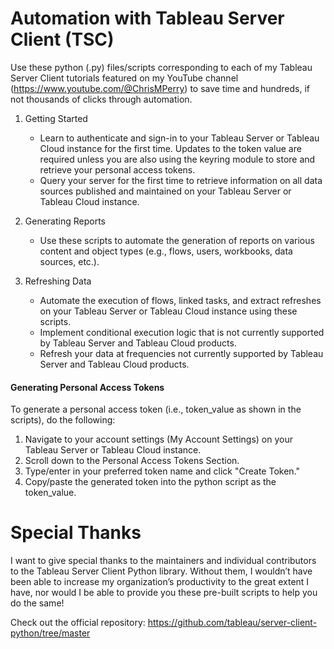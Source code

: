 # Automation with Tableau Server Client (TSC)
Use these python (.py) files/scripts corresponding to each of my Tableau Server Client tutorials featured on my YouTube channel (https://www.youtube.com/@ChrisMPerry) to save time and hundreds, if not thousands of clicks through automation.

1. Getting Started
   - Learn to authenticate and sign-in to your Tableau Server or Tableau Cloud instance for the first time. Updates to the token value are required unless you are also using the keyring module to store and retrieve your personal access tokens.
   - Query your server for the first time to retrieve information on all data sources published and maintained on your Tableau Server or Tableau Cloud instance.

2. Generating Reports
   - Use these scripts to automate the generation of reports on various content and object types (e.g., flows, users, workbooks, data sources, etc.).

3. Refreshing Data
   - Automate the execution of flows, linked tasks, and extract refreshes on your Tableau Server or Tableau Cloud instance using these scripts.
   - Implement conditional execution logic that is not currently supported by Tableau Server and Tableau Cloud products.
   - Refresh your data at frequencies not currently supported by Tableau Server and Tableau Cloud products.

#### Generating Personal Access Tokens
To generate a personal access token (i.e., token_value as shown in the scripts), do the following:
1. Navigate to your account settings (My Account Settings) on your Tableau Server or Tableau Cloud instance.
2. Scroll down to the Personal Access Tokens Section.
3. Type/enter in your preferred token name and click "Create Token."
4. Copy/paste the generated token into the python script as the token_value.

# Special Thanks
I want to give special thanks to the maintainers and individual contributors to the Tableau Server Client Python library. Without them, I wouldn’t have been able to increase my organization’s productivity to the great extent I have, nor would I be able to provide you these pre-built scripts to help you do the same!

Check out the official repository: https://github.com/tableau/server-client-python/tree/master

